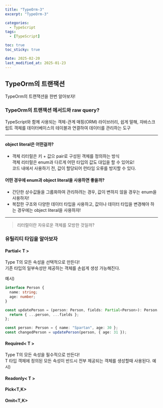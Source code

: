 ```yaml
---
title: "TypeOrm-3"
excerpt: "TypeOrm-3"

categories:
  - TypeScript
tags:
  - [TypeScript]

toc: true
toc_sticky: true

date: 2025-02-20
last_modified_at: 2025-01-23
---
```


## TypeOrm의 트랜잭션

TypeOrm의 트랜잭션을 한번 알아보자!

### TypeOrm의 트랜잭션 메서드와 raw query?

TypeScript와 함께 사용되는 객체-관계 매핑(ORM) 라이브러리,
쉽게 말해, 자바스크립트 객체를 데이터베이스의 테이블과 연결하여 데이터를 관리하는 도구

---

#### object literal은 어떤걸까?

- 객체 리터럴은 키 + 값으 pair로 구성된 객체를 정의하는 방식  
  객체 리터럴은 enum과 다르게 어떤 타입의 값도 대입을 할 수 있어요!  
  코드 내에서 사용하기 전, 값이 할당되어 런타임 오류를 방지할 수 있다.

#### 어떤 경우에 enum과 object literal을 사용하면 좋을까?

- 간단한 상수값들을 그룹화하여 관리하려는 경우, 값이 변하지 않을 경우는 enum을 사용하자!
- 복잡한 구조와 다양한 데이터 타입을 사용하고, 값이나 데이터 타입을 변경해야 하는 경우에는 object literal을 사용하자!

---

> 리터럴이란 자유로운 객체를 모방한 것일까?

### 유틸리티 타입을 알아보자

#### Partial< T >

Type T의 모든 속성을 선택적으로 만든다!  
기존 타입의 일부속성만 제공하는 객체를 손쉽게 생성 가능해진다.

예시)

```ts
interface Person {
  name: string;
  age: number;
}

const updatePerson = (person: Person, fields: Partial<Person>): Person => {
  return { ...person, ...fields };
};

const person: Person = { name: "Spartan", age: 30 };
const changedPerson = updatePerson(person, { age: 31 });
```

#### Required< T >

Type T의 모든 속성을 필수적으로 만든다!  
T 타입 객체에 정의된 모든 속성이 반드시 전부 제공되는 객체를 생성할때 사용된다.
예시)

#### Readonly< T >

#### Pick<T,K>

#### Omit<T,K>
